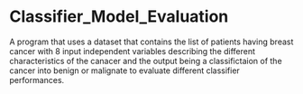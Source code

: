 # Classifier_Model_Evaluation

A program that uses a dataset that contains the list of patients having breast cancer with 8 input independent variables describing the different characteristics of the canacer and the output being a classifictaion of the cancer into benign or malignate to evaluate different classifier performances.
